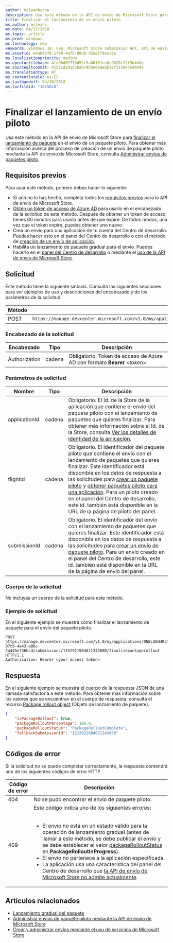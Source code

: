 ```yaml
---
author: mcleanbyron
description: Usa este método en la API de envío de Microsoft Store para finalizar el lanzamiento de paquete en el envío de un paquete piloto.
title: Finalizar el lanzamiento de un envío piloto
ms.author: mcleans
ms.date: 04/17/2018
ms.topic: article
ms.prod: windows
ms.technology: uwp
keywords: windows 10, uwp, Microsoft Store submission API, API de envío de Microsoft Store, package rollout, lanzamiento de paquete, flight submission, envío piloto, finalize, finalizar
ms.assetid: e4a645f6-1f00-4af5-80d6-d2ee179acc8a
ms.localizationpriority: medium
ms.openlocfilehash: 4fe00d07773d52c5a80161ec8c9620c12f5b4b0e
ms.sourcegitcommit: 91511d2d1dc8ab74b566aaeab3ef2139e7ed4945
ms.translationtype: HT
ms.contentlocale: es-ES
ms.lasthandoff: 04/30/2018
ms.locfileid: "1815810"
---
```

# <a name="finalize-the-rollout-for-a-flight-submission"></a>Finalizar el lanzamiento de un envío piloto


Usa este método en la API de envío de Microsoft Store para [finalizar el lanzamiento de paquete](../publish/gradual-package-rollout.md#completing-the-rollout) en el envío de un paquete piloto. Para obtener más información acerca del proceso de creación de un envío de paquete piloto mediante la API de envío de Microsoft Store, consulta [Administrar envíos de paquetes piloto](manage-flight-submissions.md).


## <a name="prerequisites"></a>Requisitos previos

Para usar este método, primero debes hacer lo siguiente:

* Si aún no lo has hecho, completa todos los [requisitos previos](create-and-manage-submissions-using-windows-store-services.md#prerequisites) para la API de envío de Microsoft Store.
* [Obtén un token de acceso de Azure AD](create-and-manage-submissions-using-windows-store-services.md#obtain-an-azure-ad-access-token) para usarlo en el encabezado de la solicitud de este método. Después de obtener un token de acceso, tienes 60 minutos para usarlo antes de que expire. De todos modos, una vez que el token expire, puedes obtener uno nuevo.
* Crea un envío para una aplicación de tu cuenta del Centro de desarrollo. Puedes hacer esto en el panel del Centro de desarrollo o con el método de [creación de un envío de aplicación](create-an-app-submission.md).
* Habilita un lanzamiento de paquete gradual para el envío. Puedes hacerlo en el [panel del Centro de desarrollo](../publish/gradual-package-rollout.md) o mediante el [uso de la API de envío de Microsoft Store](manage-flight-submissions.md#manage-gradual-package-rollout).

## <a name="request"></a>Solicitud

Este método tiene la siguiente sintaxis. Consulta las siguientes secciones para ver ejemplos de uso y descripciones del encabezado y de los parámetros de la solicitud.

| Método | URI de solicitud                                                      |
|--------|------------------------------------------------------------------|
| POST   | ```https://manage.devcenter.microsoft.com/v1.0/my/applications/{applicationId}/flights/{flightId}/submissions/{submissionId}/finalizepackagerollout``` |


### <a name="request-header"></a>Encabezado de la solicitud

| Encabezado        | Tipo   | Descripción                                                                 |
|---------------|--------|-----------------------------------------------------------------------------|
| Authorization | cadena | Obligatorio. Token de acceso de Azure AD con formato **Bearer** &lt;*token*&gt;. |


### <a name="request-parameters"></a>Parámetros de solicitud

| Nombre        | Tipo   | Descripción                                                                 |
|---------------|--------|-----------------------------------------------------------------------------|
| applicationId | cadena | Obligatorio. El Id. de la Store de la aplicación que contiene el envío del paquete piloto con el lanzamiento de paquetes que quieres finalizar. Para obtener más información sobre el Id. de la Store, consulta [Ver los detalles de identidad de la aplicación](https://msdn.microsoft.com/windows/uwp/publish/view-app-identity-details).  |
| flightId | cadena | Obligatorio. El identificador del paquete piloto que contiene el envío con el lanzamiento de paquetes que quieres finalizar. Este identificador está disponible en los datos de respuesta a las solicitudes para [crear un paquete piloto](create-a-flight.md) y [obtener paquetes piloto para una aplicación](get-flights-for-an-app.md). Para un piloto creado en el panel del Centro de desarrollo, este id. también está disponible en la URL de la página de piloto del panel. |
| submissionId | cadena | Obligatorio. El identificador del envío con el lanzamiento de paquetes que quieres finalizar. Este identificador está disponible en los datos de respuesta a las solicitudes para [crear un envío de paquete piloto](create-a-flight-submission.md). Para un envío creado en el panel del Centro de desarrollo, este id. también está disponible en la URL de la página de envío del panel.  |


### <a name="request-body"></a>Cuerpo de la solicitud

No incluyas un cuerpo de la solicitud para este método.

### <a name="request-example"></a>Ejemplo de solicitud

En el siguiente ejemplo se muestra cómo finalizar el lanzamiento de paquete para el envío del paquete piloto.

```
POST https://manage.devcenter.microsoft.com/v1.0/my/applications/9NBLGGH4R315/flights/43e448df-97c9-4a43-a0bc-2a445e736bcd/submissions/1152921504621243680/finalizepackagerollout HTTP/1.1
Authorization: Bearer <your access token>
```

## <a name="response"></a>Respuesta

En el siguiente ejemplo se muestra el cuerpo de la respuesta JSON de una llamada satisfactoria a este método. Para obtener más información sobre los valores que se encuentran en el cuerpo de respuesta, consulta el recurso [Package rollout object](manage-flight-submissions.md#package-rollout-object) (Objeto de lanzamiento de paquete).

```json
{
    "isPackageRollout": true,
    "packageRolloutPercentage": 100.0,
    "packageRolloutStatus": "PackageRolloutComplete",
    "fallbackSubmissionId": "1212922684621243058"
}
```

## <a name="error-codes"></a>Códigos de error

Si la solicitud no se puede completar correctamente, la respuesta contendrá uno de los siguientes códigos de error HTTP.

| Código de error |  Descripción   |
|--------|------------------|
| 404  | No se pudo encontrar el envío de paquete piloto. |
| 409  | Este código indica uno de los siguientes errores:<br/><br/><ul><li>El envío no está en un estado válido para la operación de lanzamiento gradual (antes de llamar a este método, se debe publicar el envío y se debe establecer el valor [packageRolloutStatus](manage-flight-submissions.md#package-rollout-object) en **PackageRolloutInProgress**).</li><li>El envío no pertenece a la aplicación especificada.</li><li>La aplicación usa una característica del panel del Centro de desarrollo que [la API de envío de Microsoft Store no admite actualmente](create-and-manage-submissions-using-windows-store-services.md#not_supported).</li></ul> |   


## <a name="related-topics"></a>Artículos relacionados

* [Lanzamiento gradual del paquete](../publish/gradual-package-rollout.md)
* [Administrar envíos de paquete piloto mediante la API de envío de Microsoft Store](manage-flight-submissions.md)
* [Crear y administrar envíos mediante el uso de servicios de Microsoft Store](create-and-manage-submissions-using-windows-store-services.md)
